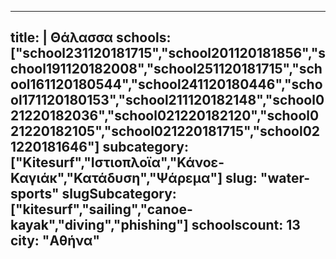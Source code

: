 
---
title: |
   Θάλασσα
schools: ["school231120181715","school201120181856","school191120182008","school251120181715","school161120180544","school241120180446","school171120180153","school211120182148","school021220182036","school021220182120","school021220182105","school021220181715","school021220181646"]
subcategory: ["Kitesurf","Ιστιοπλοϊα","Κάνοε-Καγιάκ","Κατάδυση","Ψάρεμα"]
slug: "water-sports"
slugSubcategory: ["kitesurf","sailing","canoe-kayak","diving","phishing"]
schoolscount: 13
city: "Αθήνα"
---



